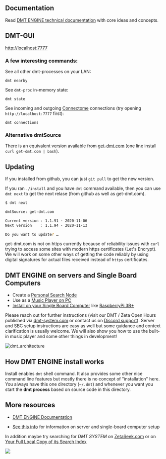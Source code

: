 ## Documentation

Read [DMT ENGINE technical documentation](https://docs.uniqpath.com/dmt) with core ideas and concepts.

## DMT-GUI

[http://localhost:7777](http://localhost:7777)


### A few interesting commands:

See all other dmt-processes on your LAN:
```
dmt nearby
```


See `dmt-proc` in-memory state:
```
dmt state
```

See incoming and outgoing [Connectome](https://github.com/uniqpath/connectome) connections (try opening `http://localhost:7777` first):
```
dmt connections
```

### Alternative dmtSource

There is an equivalent version available from [get-dmt.com](http://get-dmt.com) (one line install `curl get-dmt.com | bash`).

## Updating

If you installed from github, you can just `git pull` to get the new version.

If you ran `./install` and you have `dmt` command available, then you can use `dmt next` to get the next relase (from github as well as get-dmt.com).

```bash
$ dmt next

dmtSource: get-dmt.com

Current version : 1.1.91 · 2020-11-06
Next version    : 1.1.94 · 2020-11-13

Do you want to update? …
```

get-dmt.com is not on https currently because of reliability issues with `curl` trying to access some sites with modern https certificates (Let's Encrypt). We will work on some other ways of getting the code reliably by using digital signatures for actual files received instead of `https` certificates.

## DMT ENGINE on servers and Single Board Computers

- Create a [Personal Search Node](./help/ZETA_NODE.md)
- Use as a [Music Player on PC](./help/MPV_SETUP.md)
- [Install on your Single Board Computer](https://github.com/uniqpath/info/blob/master/assets/pdf/rpi_guide.pdf) like [RaspberryPi 3B+](https://github.com/uniqpath/info/blob/master/hardware/README.md)

Please reach out for further instructions (visit our DMT / Zeta Open Hours published via [dmt-system.com](https://dmt-system.com) or contact us on [Discord support](https://discord.gg/wBpKWepJra)). Server and SBC setup instructions are easy as well but some guidance and context clarification is usually welcome. We will also show you how to use the built-in music player and some other things in development!

![dmt_architecture](https://github.com/uniqpath/info/blob/master/assets/img/dmt_architecture2.png?raw=true)

## How DMT ENGINE install works

Install enables `dmt` shell command. It also provides some other nice command line features but mostly there is no concept of "installation" here. You always have this one directory (`~/.dmt`) and whenever you want you start the **dmt process** based on source code in this directory.

## More resources

- [DMT ENGINE Documentation](https://docs.uniqpath.com/dmt)

- [See this info](https://github.com/uniqpath/info) for information on server and single-board computer setup

In addition maybe try searching for <i>DMT SYSTEM</i> on [ZetaSeek.com](https://zetaseek.com/?q=dmt%20system&mode=1) or on [Your Full Local Copy of its Search Index](./help/TRY_DMT_SEARCH.md)

<img src="https://github.com/uniqpath/info/blob/master/assets/img/dmt_banner_quote.png?raw=true">
